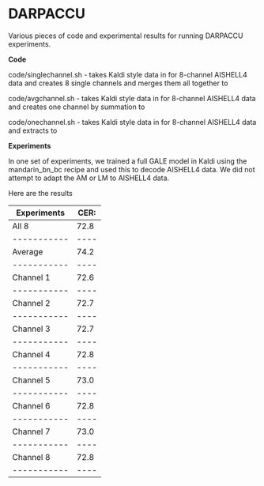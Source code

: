 # DARPACCU

Various pieces of code and experimental results for running DARPACCU experiments.

**Code**

code/singlechannel.sh <input-dir> <output-dir> - takes Kaldi style data in <input-dir> for 8-channel AISHELL4 data and creates 8 single channels and merges them all together to <output-dir>

code/avgchannel.sh <input-dir> <output-dir> - takes Kaldi style data in <input-dir> for 8-channel AISHELL4 data and creates one channel by summation to <output-dir>

code/onechannel.sh <input-dir> <output-dir> <channel> - takes Kaldi style data in <input-dir> for 8-channel AISHELL4 data and extracts <channel> to <output-dir>

**Experiments**

In one set of experiments, we trained a full GALE model in Kaldi using the mandarin_bn_bc recipe and used this to decode AISHELL4 data. We did not attempt to adapt the AM or LM to AISHELL4 data.

Here are the results

|Experiments|CER:|
|-----------|----|
|All 8      |72.8|
|-----------|----|
|Average    |74.2|
|-----------|----|
|Channel 1  |72.6|
|-----------|----|
|Channel 2  |72.7|
|-----------|----|
|Channel 3  |72.7|
|-----------|----|
|Channel 4  |72.8|
|-----------|----|
|Channel 5  |73.0|
|-----------|----|
|Channel 6  |72.8|
|-----------|----|
|Channel 7  |73.0|
|-----------|----|
|Channel 8  |72.8|
|-----------|----|